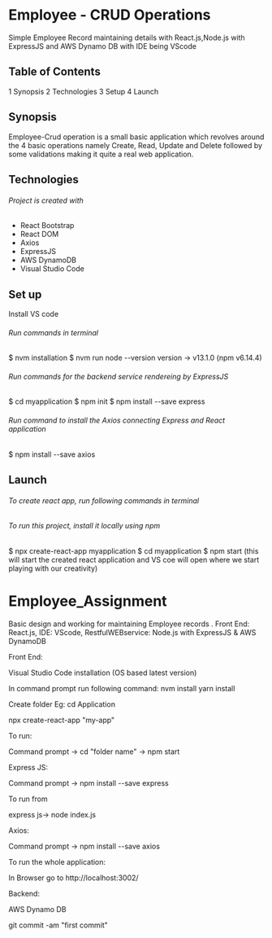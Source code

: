 # Employee - CRUD Operations

Simple Employee Record maintaining details with React.js,Node.js with ExpressJS and AWS Dynamo DB with IDE being VScode

## Table of Contents

1 Synopsis
2 Technologies
3 Setup
4 Launch


## Synopsis

Employee-Crud operation is a small basic application which revolves around the 4 basic operations namely Create, Read, Update and Delete followed by some validations making it quite a real web application.

## Technologies
###### Project is created with

* React Bootstrap
* React DOM
* Axios
* ExpressJS
* AWS DynamoDB
* Visual Studio Code

## Set up

Install VS code

###### Run commands in terminal

$ nvm installation
$ nvm run node --version
version -> v13.1.0 (npm v6.14.4)

###### Run commands for the backend service rendereing by ExpressJS

$ cd myapplication
$ npm init
$ npm install --save express

###### Run command to install the Axios connecting Express and React application

$ npm install --save axios

## Launch
###### To create react app, run following commands in terminal
###### To run this project, install it locally using npm

$ npx create-react-app myapplication
$ cd myapplication
$ npm start (this will start the created react application and VS coe will open where we start playing with our creativity)










































# Employee_Assignment
Basic design and working for maintaining Employee records . Front End: React.js, IDE: VScode, RestfulWEBservice: Node.js with ExpressJS &amp; AWS DynamoDB

Front End:

Visual Studio Code installation (OS based latest version)

In command prompt run following command:
nvm install
yarn install

Create folder
Eg: cd Application

npx create-react-app "my-app"

To run:

Command prompt -> cd "folder name" -> npm start

Express JS:

Command prompt -> npm install --save express

To run from

express js-> node index.js

Axios:

Command prompt -> npm install --save axios

To run the whole application:

In Browser go to http://localhost:3002/

Backend:

AWS Dynamo DB


git commit -am "first commit"

